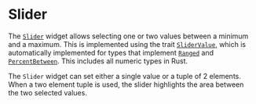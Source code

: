 # Slider

The [`Slider`][Slider] widget allows selecting one or two values between a
minimum and a maximum. This is implemented using the trait
[`SliderValue`][SliderValue], which is automatically implemented for types that
implement [`Ranged`][Ranged] and [`PercentBetween`][PercentBetween]. This
includes all numeric types in Rust.

The `Slider` widget can set either a single value or a tuple of 2 elements. When
a two element tuple is used, the slider highlights the area between the two
selected values.

[Slider]: <{{ docs }}/widgets/slider/struct.Slider.html>
[SliderValue]: <{{ docs }}/widgets/slider/trait.SliderValue.html>
[PercentBetween]: <{{ docs }}/animation/trait.PercentBetween.html>
[Ranged]: <https://docs.rs/figures/latest/figures/trait.Ranged.html>
